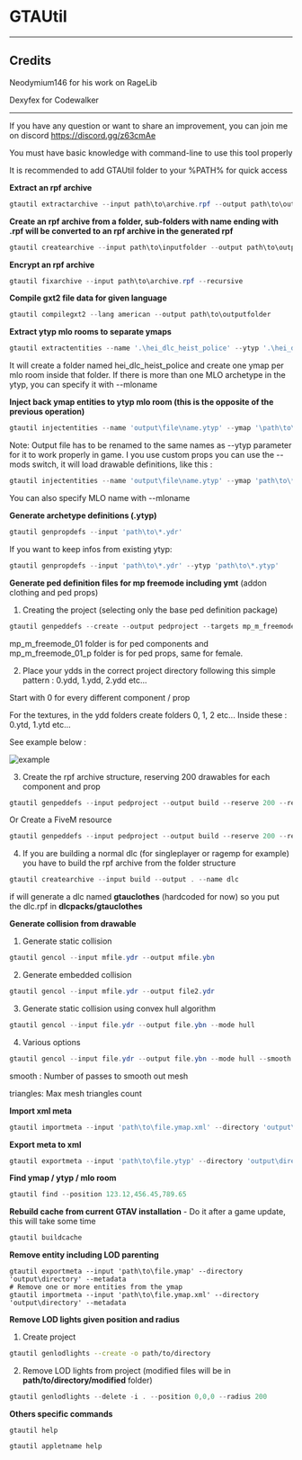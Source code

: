 # GTAUtil



------

## Credits

Neodymium146 for his work on RageLib

Dexyfex for Codewalker

_____



If you have any question or want to share an improvement, you can join me on discord https://discord.gg/z63cmAe

You must have basic knowledge with command-line to use this tool properly

It is recommended to add GTAUtil folder to your %PATH% for quick access

**Extract an rpf archive**

```powershell
gtautil extractarchive --input path\to\archive.rpf --output path\to\outputfolder
```



**Create an rpf archive from a folder, sub-folders with name ending with .rpf will be converted to an rpf archive in the generated rpf**

```powershell
gtautil createarchive --input path\to\inputfolder --output path\to\outputfolder --name dlc
```



**Encrypt an rpf archive**

```powershell
gtautil fixarchive --input path\to\archive.rpf --recursive
```

**Compile gxt2 file data for given language**

```powershell
gtautil compilegxt2 --lang american --output path\to\outputfolder
```



**Extract ytyp mlo rooms to separate ymaps**

```powershell
gtautil extractentities --name '.\hei_dlc_heist_police' --ytyp '.\hei_dlc_heist_police.ytyp' --position 442.42960000,-985.06700000,29.88529000 --rotation 0,0,0,1
```

It will create a folder named hei_dlc_heist_police and create one ymap per mlo room inside that folder. If there is more than one MLO archetype in the ytyp, you can specify it with --mloname



**Inject back ymap entities to ytyp mlo room (this is the opposite of the previous operation)**

```powershell
gtautil injectentities --name 'output\file\name.ytyp' --ymap '\path\to\*.ymap' --ytyp '\path\to\mlo.ytyp' --position 123.12,456.45,789.65 --rotation 0,0,0,1
```

Note: Output file has to be renamed to the same names as --ytyp parameter for it to work properly in game. I you use custom props you can use the --mods switch, it will load drawable definitions, like this :

```powershell
gtautil injectentities --name 'output\file\name.ytyp' --ymap 'path\to\*.ymap' --ytyp '\path\to\mlo.ytyp' --position 123.12,456.45,789.65 --rotation 0,0,0,1 --mods 'path\to\*.ydr'
```

You can also specify MLO name with --mloname



**Generate archetype definitions (.ytyp)**

```powershell
gtautil genpropdefs --input 'path\to\*.ydr'
```

If you want to keep infos from existing ytyp:

```powershell
gtautil genpropdefs --input 'path\to\*.ydr' --ytyp 'path\to\*.ytyp'
```


**Generate ped definition files for mp freemode including ymt** (addon clothing and ped props)

1) Creating the project (selecting only the base ped definition package)

```powershell
gtautil genpeddefs --create --output pedproject --targets mp_m_freemode_01,mp_f_freemode_01
```

mp_m_freemode_01 folder is for ped components and mp_m_freemode_01_p folder is for ped props, same for female.



2) Place your ydds in the correct project directory following this simple pattern : 0.ydd, 1.ydd, 2.ydd etc...

Start with 0 for every different component / prop

For the textures, in the ydd folders create folders 0, 1, 2 etc... Inside these : 0.ytd, 1.ytd etc...

See example below :

![example](https://i.ibb.co/c17skKQ/mini.png)



3) Create the rpf archive structure, reserving 200 drawables for each component and prop

```powershell
gtautil genpeddefs --input pedproject --output build --reserve 200 --reserveprops 200
```

Or Create a FiveM resource

```powershell
gtautil genpeddefs --input pedproject --output build --reserve 200 --reserveprops 200 --fivem
```

4) If you are building a normal dlc (for singleplayer or ragemp for example) you have to build the rpf archive from the folder structure

```powershell
gtautil createarchive --input build --output . --name dlc
```

if will generate a dlc named **gtauclothes** (hardcoded for now) so you put the dlc.rpf in **dlcpacks/gtauclothes**

**Generate collision from drawable**

1) Generate static collision

```powershell
gtautil gencol --input mfile.ydr --output mfile.ybn
```

2) Generate embedded collision

```powershell
gtautil gencol --input mfile.ydr --output file2.ydr
```

3) Generate static collision using convex hull algorithm

```powershell
gtautil gencol --input file.ydr --output file.ybn --mode hull
```

4) Various options

```powershell
gtautil gencol --input file.ydr --output file.ybn --mode hull --smooth 10 --triangles 200
```

smooth : Number of passes to smooth out mesh

triangles: Max mesh triangles count



**Import xml meta**

```powershell
gtautil importmeta --input 'path\to\file.ymap.xml' --directory 'output\directory'
```



**Export meta to xml**

```powershell
gtautil exportmeta --input 'path\to\file.ytyp' --directory 'output\directory'
```



**Find ymap / ytyp / mlo room**

```powershell
gtautil find --position 123.12,456.45,789.65
```



**Rebuild cache from current GTAV installation** - Do it after a game update, this will take some time

```powershell
gtautil buildcache
```



**Remove entity including LOD parenting**

```
gtautil exportmeta --input 'path\to\file.ymap' --directory 'output\directory' --metadata
# Remove one or more entities from the ymap
gtautil importmeta --input 'path\to\file.ymap.xml' --directory 'output\directory' --metadata
```



**Remove LOD lights given position and radius**

1) Create project

```bash
gtautil genlodlights --create -o path/to/directory
```

2) Remove LOD lights from project (modified files will be in **path/to/directory/modified** folder)

```powershell
gtautil genlodlights --delete -i . --position 0,0,0 --radius 200
```



**Others specific commands**

```
gtautil help
```

```
gtautil appletname help
```

